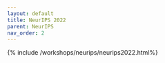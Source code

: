 ```yaml
---
layout: default
title: NeurIPS 2022
parent: NeurIPS
nav_order: 2
---
```

{% include /workshops/neurips/neurips2022.html%}